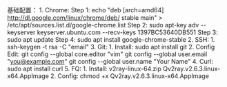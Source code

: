 基础配置：
    1. Chrome:
        Step 1: echo "deb [arch=amd64] http://dl.google.com/linux/chrome/deb/ stable main" > /etc/apt/sources.list.d/google-chrome.list
        Step 2: sudo apt-key adv --keyserver keyserver.ubuntu.com --recv-keys 1397BC53640DB551
        Step 3: sudo apt update
        Step 4: sudo apt install google-chrome-stable
    2. SSH:
        1. ssh-keygen -t rsa -C "email"
    3. Git:
        1. Install:
            sudo apt install git
        2. Config Edit:
            git config --global core.editor "vim"
            git config --global user.email "you@example.com"
            git config --global user.name "Your Name"
    4. Curl:
        sudo apt install curl
    5. FQ:
        1. Install:
            v2ray-linux-64.zip
            Qv2ray.v2.6.3.linux-x64.AppImage
        2. Config:
            chmod +x Qv2ray.v2.6.3.linux-x64.AppImage

